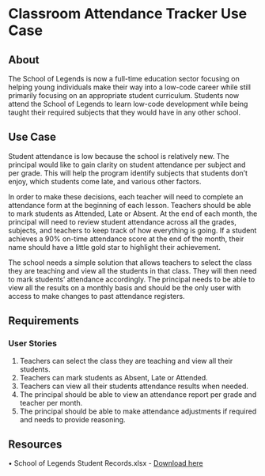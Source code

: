 # Classroom Attendance Tracker Use Case

## About
The School of Legends is now a full-time education sector focusing on helping young individuals make their way into a low-code career while still primarily focusing on an appropriate student curriculum. Students now attend the School of Legends to learn low-code development while being taught their required subjects that they would have in any other school.


## Use Case
Student attendance is low because the school is relatively new. The principal would like to gain clarity on student attendance per subject and per grade. This will help the program identify subjects that students don’t enjoy, which students come late, and various other factors.

In order to make these decisions, each teacher will need to complete an attendance form at the beginning of each lesson. Teachers should be able to mark students as Attended, Late or Absent. At the end of each month, the principal will need to review student attendance across all the grades, subjects, and teachers to keep track of how everything is going. If a student achieves a 90% on-time attendance score at the end of the month, their name should have a little gold star to highlight their achievement.

The school needs a simple solution that allows teachers to select the class they are teaching and view all the students in that class. They will then need to mark students’ attendance accordingly. The principal needs to be able to view all the results on a monthly basis and should be the only user with access to make changes to past attendance registers.


## Requirements
### User Stories
1. Teachers can select the class they are teaching and view all their students.
2. Teachers can mark students as Absent, Late or Attended.
3. Teachers can view all their students attendance results when needed.
4. The principal should be able to view an attendance report per grade and teacher per month.
5. The principal should be able to make attendance adjustments if required and needs to provide reasoning.


## Resources
•	School of Legends Student Records.xlsx - [Download here](https://github.com/NatiTurts](https://github.com/NatiTurts/Power-Platform-Use-Cases/tree/main/Classroom%20Attendance%20Tracker/Resources)https://github.com/NatiTurts/Power-Platform-Use-Cases/tree/main/Classroom%20Attendance%20Tracker/Resources)

